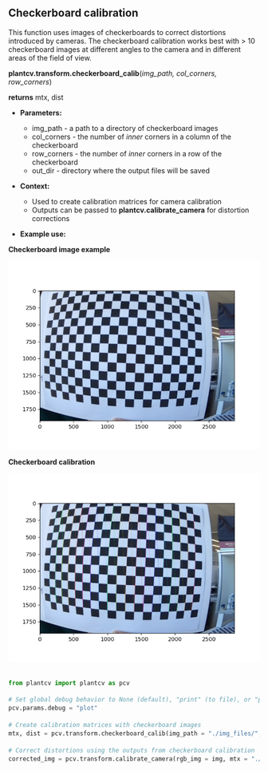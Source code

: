 ## Checkerboard calibration

This function uses images of checkerboards to correct distortions introduced by cameras. The checkerboard calibration works best with > 10 checkerboard images at different angles to the camera and in different areas of the field of view. 

**plantcv.transform.checkerboard_calib**(*img_path, col_corners, row_corners*)

**returns** mtx, dist

- **Parameters:**
    - img_path - a path to a directory of checkerboard images
    - col_corners - the number of *inner* corners in a column of the checkerboard
    - row_corners - the number of *inner* corners in a row of the checkerboard
    - out_dir - directory where the output files will be saved

- **Context:**
    - Used to create calibration matrices for camera calibration
    - Outputs can be passed to **plantcv.calibrate_camera** for distortion corrections

- **Example use:**

**Checkerboard image example**

![Screenshot](img/documentation_images/transform_camera_calibration/checkerboard_example.png)

**Checkerboard calibration**

![Screenshot](img/documentation_images/transform_camera_calibration/corners_registered_checkerboard.png)

```python

from plantcv import plantcv as pcv

# Set global debug behavior to None (default), "print" (to file), or "plot" (Jupyter Notebooks or X11)
pcv.params.debug = "plot"

# Create calibration matrices with checkerboard images
mtx, dist = pcv.transform.checkerboard_calib(img_path = "./img_files/", col_corners = 13, row_corners = 19, out_dir = "./output/")

# Correct distortions using the outputs from checkerboard calibration
corrected_img = pcv.transform.calibrate_camera(rgb_img = img, mtx = "./output/mtx.npz", dist = "./output/dist.npz")

```